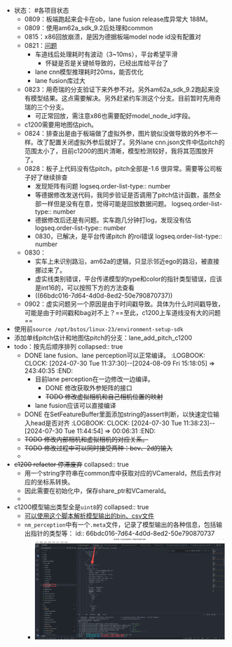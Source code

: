 - 状态： #各项目状态
	- 0809：板端跑起来会卡在ob，lane fusion release库异常大 188M。
	- 0809：使用am62a_sdk_9.2后处理和common
	- 0815：x86回放崩溃，是因为德据板端model node id没有配置对
	- 0821：[问题](https://yhikd4my59.feishu.cn/wiki/SHopw7okziqKbrkhRQkcxiOQnQh)
		- 车道线后处理耗时有波动（3~10ms），平台希望平滑
			- 怀疑是否是关键帧导致的，已经出库给平台了
		- lane cnn模型推理耗时20ms，能否优化
		- lane fusion库过大
	- 0823：用奇瑞的分支验证下来外参不对。另外am62a_sdk_9.2跑起来没有模型结果。这点需要解决。另外赶紧约车测这个分支。目前暂时先用奇瑞的三个分支。
		- 可正常回放，需注意x86也需要配好model_node_id字段。
	- c1200需要用地图估pich。
	- 0824：排查出是由于板端做了虚拟外参，图片貌似没做导致的外参不一样。改了配置关闭虚拟外参后就好了。另外lane cnn.json文件中估pitch的范围太小了，目前c1200的图片清晰，模型检测较好，我将其范围放开了。
	- 0828：板子上代码没有估pitch，pitch全部是-1.6 很异常。需要等公司板子好了继续排查
		- 发现矩阵有问题
		  logseq.order-list-type:: number
		- 等德据修改发送代码，我同步验证是否调用了pitch估计函数，虽然全部一样但是没有在意，觉得可能是回放数据问题。
		  logseq.order-list-type:: number
		- 德据修改后还是有问题。实车跑几分钟打log，发现没有估
		  logseq.order-list-type:: number
		- 0830，已解决，是平台传递pitch 的roi错误
		  logseq.order-list-type:: number
	- 0830：
		- 实车上未识别路沿，am62a的逻辑，只显示邻近ego的路沿，被直接挪过来了。
		- 虚实线类别错误，平台传递模型的type和color的指针类型错误，应该是int16的，可以按照下方的方法查看
		- ((66bdc016-7d64-4d0d-8ed2-50e790870737))
	- 0902：虚实问题另一个原因是由于时间戳导致。具体为什么时间戳导致，可能是由于时间戳和bag对不上？==至此，c1200上车道线没有大的问题==
- 使用前`source /opt/bstos/linux-23/environment-setup-sdk`
- 添加单线pitch估计和地图估pitch的分支：lane_add_pitch_c1200
- todo：按先后顺序排列
  collapsed:: true
	- DONE lane fusion、lane perception可以正常编译。
	  :LOGBOOK:
	  CLOCK: [2024-07-30 Tue 11:37:30]--[2024-08-09 Fri 15:18:05] =>  243:40:35
	  :END:
		- 目前lane perception在一边修改一边编译。
			- DONE 修改获取外参矩阵的接口
			- ~~TODO 修改虚拟相机和自己相机位置的映射~~
		- lane fusion应该可以直接编译
	- DONE 在SetFeatureBuffer里面添加string的assert判断，以快速定位输入head是否对齐
	  :LOGBOOK:
	  CLOCK: [2024-07-30 Tue 11:38:23]--[2024-07-30 Tue 11:44:54] =>  00:06:31
	  :END:
	- ~~TODO 修改内部相机和虚拟相机的对应关系。~~
	- ~~TODO 修改过程中可以同时接受两种：bev、2d的输入~~
	-
- ~~c1200 refactor 停滞废弃~~
  collapsed:: true
	- 用一个string字符串在common库中获取对应的VCameraId，然后去作对应的坐标系转换。
	- 因此需要在初始化中，保存share_ptr和VCameraId。
	-
- c1200模型输出类型全是`uint8`的
  collapsed:: true
	- [可以使用这个脚本解析模型输出的bin、csv文件](https://yhikd4my59.feishu.cn/docx/NWhkdcwvBo7PeNxPk8dc8vLVnbb)
	- `nm_perception`中有一个`.meta`文件，记录了模型输出的各种信息，包括输出指针的类型等：
	  id:: 66bdc016-7d64-4d0d-8ed2-50e790870737
		- ![image.png](../assets/image_1725009847481_0.png)